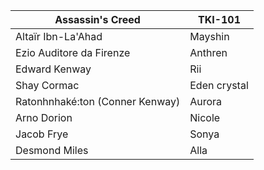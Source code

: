 | Assassin's Creed | TKI-101 |
|---|---|
| Altaïr Ibn-La'Ahad | Mayshin |
| Ezio Auditore da Firenze | Anthren |
| Edward Kenway | Rii |
| Shay Cormac | Eden crystal |
| Ratonhnhaké:ton (Conner Kenway) | Aurora |
| Arno Dorion | Nicole |
| Jacob Frye | Sonya |
| Desmond Miles | Alla |

